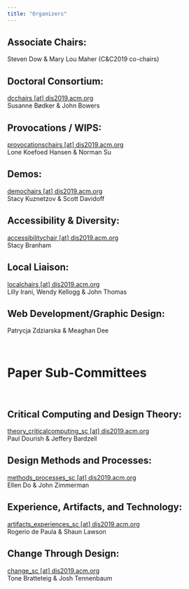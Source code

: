 ```yaml
---
title: "Organizers"
---
```


## Associate Chairs:
Steven Dow & Mary Lou Maher (C&C2019 co-chairs)

## Doctoral Consortium:
[dcchairs [at] dis2019.acm.org](mailto:dcchairs@dis2019.acm.org)  
Susanne Bødker & John Bowers

## Provocations / WIPS:
[provocationschairs [at] dis2019.acm.org](mailto:provocationschairs@dis2019.acm.org)  
Lone Koefoed Hansen & Norman Su

## Demos:
[demochairs [at] dis2019.acm.org](mailto:demochairs@dis2019.acm.org)  
Stacy Kuznetzov & Scott Davidoff

## Accessibility & Diversity:
[accessibilitychair [at] dis2019.acm.org](mailto:accessibilitychair@dis2019.acm.org)  
Stacy Branham

## Local Liaison:
[localchairs [at] dis2019.acm.org](mailto:localchairs@dis2019.acm.org)  
Lilly Irani, Wendy Kellogg & John Thomas

## Web Development/Graphic Design:
Patrycja Zdziarska & Meaghan Dee 

<br>

# Paper Sub-Committees
<br>

## Critical Computing and Design Theory:
[theory_criticalcomputing_sc [at] dis2019.acm.org](mailto:theory_criticalcomputing_sc@dis2019.acm.org)  
Paul Dourish & Jeffery Bardzell

## Design Methods and Processes:
[methods_processes_sc [at] dis2019.acm.org](mailto:methods_processes_sc@dis2019.acm.org)  
Ellen Do & John Zimmerman

## Experience, Artifacts, and Technology:
[artifacts_experiences_sc [at] dis2019.acm.org](mailto:artifacts_experiences_sc@dis2019.acm.org)  
Rogerio de Paula & Shaun Lawson

## Change Through Design:
[change_sc [at] dis2019.acm.org](mailto:change_sc@dis2019.acm.org)  
Tone Bratteteig & Josh Tennenbaum
